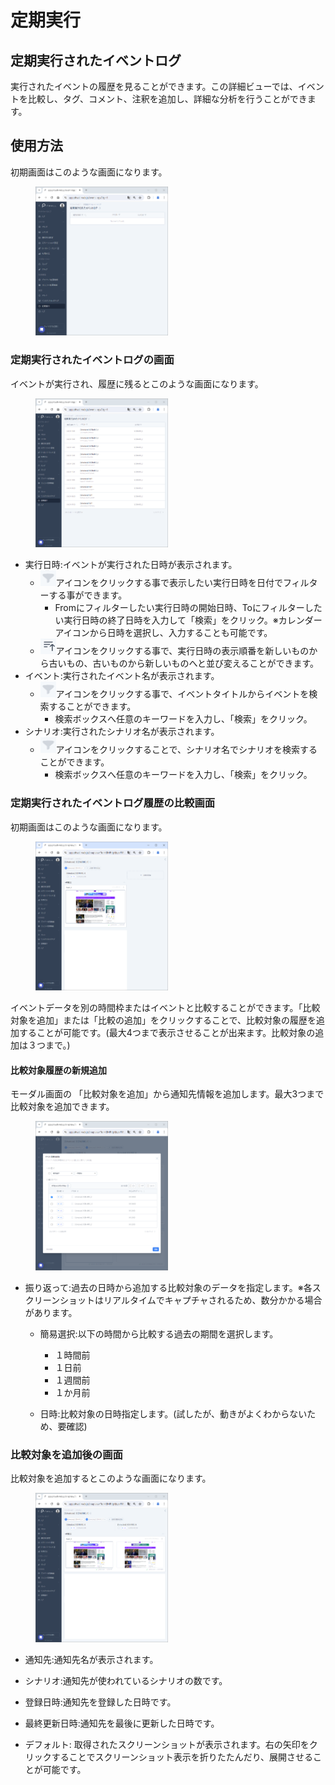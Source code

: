 # 定期実行

## 定期実行されたイベントログ
実行されたイベントの履歴を見ることができます。この詳細ビューでは、イベントを比較し、タグ、コメント、注釈を追加し、詳細な分析を行うことができます。


## 使用方法
初期画面はこのような画面になります。

<figure><img src="../../.gitbook/assets/scheduled_home_ja.png" width="50%"></figure>

### 定期実行されたイベントログの画面
イベントが実行され、履歴に残るとこのような画面になります。

<figure><img src="../../.gitbook/assets/scheduled_withdata_ja.png" width="50%"></figure>

- 実行日時:イベントが実行された日時が表示されます。
  - <picture><img src="../../.gitbook/assets/filter_icon.png"></picture>アイコンをクリックする事で表示したい実行日時を日付でフィルターする事ができます。
    - Fromにフィルターしたい実行日時の開始日時、Toにフィルターしたい実行日時の終了日時を入力して「検索」をクリック。※カレンダーアイコンから日時を選択し、入力することも可能です。
  - <picture><img src="../../.gitbook/assets/sort_icon_latest_to_oldest.png"></picture>アイコンをクリックする事で、実行日時の表示順番を新しいものから古いもの、古いものから新しいものへと並び変えることができます。
- イベント:実行されたイベント名が表示されます。
  - <picture><img src="../../.gitbook/assets/filter_icon.png"></picture>アイコンをクリックする事で、イベントタイトルからイベントを検索することができます。
    - 検索ボックスへ任意のキーワードを入力し、「検索」をクリック。
- シナリオ:実行されたシナリオ名が表示されます。
  - <picture><img src="../../.gitbook/assets/filter_icon.png"></picture>アイコンをクリックすることで、シナリオ名でシナリオを検索することができます。
      - 検索ボックスへ任意のキーワードを入力し、「検索」をクリック。
  
### 定期実行されたイベントログ履歴の比較画面

初期画面はこのような画面になります。

<figure><img src="../../.gitbook/assets/scheduled_compare_initial_ja.png"width="50%"></figure>

イベントデータを別の時間枠またはイベントと比較することができます。「比較対象を追加」または「比較の追加」をクリックすることで、比較対象の履歴を追加することが可能です。(最大4つまで表示させることが出来ます。比較対象の追加は３つまで。)

#### 比較対象履歴の新規追加
モーダル画面の 「比較対象を追加」から通知先情報を追加します。最大3つまで比較対象を追加できます。

<figure><img src="../../.gitbook/assets/scheduled_compare_add_new_ja.png" width="50%"></figure>

- 振り返って:過去の日時から追加する比較対象のデータを指定します。※各スクリーンショットはリアルタイムでキャプチャされるため、数分かかる場合があります。
  - 簡易選択:以下の時間から比較する過去の期間を選択します。
    - １時間前
    - １日前
    - １週間前
    - １か月前

  - 日時:比較対象の日時指定します。(試したが、動きがよくわからないため、要確認)



### 比較対象を追加後の画面
比較対象を追加するとこのような画面になります。

<figure><img src="../../.gitbook/assets/scheduled_compare_2data_ja.png" width="50%"></figure>

- 通知先:通知先名が表示されます。
- シナリオ:通知先が使われているシナリオの数です。
- 登録日時:通知先を登録した日時です。
- 最終更新日時:通知先を最後に更新した日時です。

- デフォルト: 取得されたスクリーンショットが表示されます。右の矢印をクリックすることでスクリーンショット表示を折りたたんだり、展開させることが可能です。
